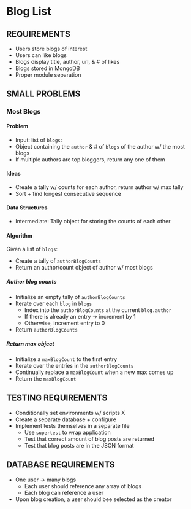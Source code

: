 # Blog List

## REQUIREMENTS

- Users store blogs of interest
- Users can like blogs
- Blogs display title, author, url, & # of likes
- Blogs stored in MongoDB
- Proper module separation

## SMALL PROBLEMS

### Most Blogs

#### Problem

- Input: list of `blogs`:
- Object containing the `author` & # of `blogs` of the author w/ the most blogs
- If multiple authors are top bloggers, return any one of them

#### Ideas

- Create a tally w/ counts for each author, return author w/ max tally
- Sort + find longest consecutive sequence

#### Data Structures

- Intermediate: Tally object for storing the counts of each other

#### Algorithm

Given a list of `blogs`:
- Create a tally of `authorBlogCounts`
- Return an author/count object of author w/ most blogs

##### Author blog counts

- Initialize an empty tally of `authorBlogCounts`
- Iterate over each `blog` in `blogs`
  - Index into the `authorBlogCounts` at the current `blog.author`
  - If there is already an entry -> increment by 1
  - Otherwise, increment entry to 0
- Return `authorBlogCounts`

##### Return max object

- Initialize a `maxBlogCount` to the first entry
- Iterate over the entries in the `authorBlogCounts`
- Continually replace a `maxBlogCount` when a new max comes up
- Return the `maxBlogCount`

## TESTING REQUIREMENTS

- Conditionally set environments w/ scripts X
- Create a separate database + configure
- Implement tests themselves in a separate file
  - Use `supertest` to wrap application
  - Test that correct amount of blog posts are returned
  - Test that blog posts are in the JSON format

## DATABASE REQUIREMENTS

- One user -> many blogs
  - Each user should reference any array of blogs
  - Each blog can reference a user
- Upon blog creation, a user should bee selected as the creator